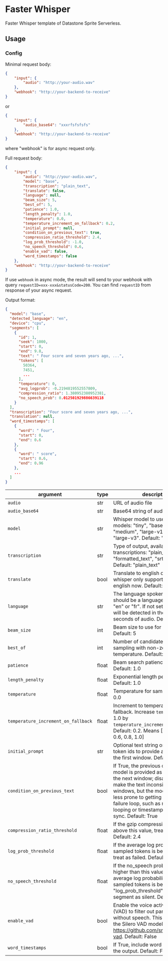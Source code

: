 # Faster Whisper

Faster Whisper template of Datastone Sprite Serverless.

## Usage
### Config

Minimal request body:
```json
{
    "input": {
        "audio": "http://your-audio.wav"
    },
    "webhook": "http://your-backend-to-receive" 
}
```

or 

```json
{
    "input": {
        "audio_base64": "xxxrfsfsfsfs"
    },
    "webhook": "http://your-backend-to-receive" 
}
```

where "webhook" is for async request only.

Full request body:

```json
{
    "input": {
        "audio": "http://your-audio.wav",
        "model": "base",
        "transcription": "plain_text",
        "translate": false,
        "language": null,
        "beam_size": 5,
        "best_of": 5,
        "patience": 1.0,
        "length_penalty": 1.0,
        "temperature": 0.0,
        "temperature_increment_on_fallback": 0.2,
        "initial_prompt": null,
        "condition_on_previous_text": true,
        "compression_ratio_threshold": 2.4,
        "log_prob_threshold": -1.0,
        "no_speech_threshold": 0.6,
        "enable_vad": false,
        "word_timestamps": false
    },
    "webhook": "http://your-backend-to-receive" 
}
```

If use `webhook` in async mode, the result will send to your webhook with query `requestID=xxx-xxx&statusCode=200`. You can find `requestID` from response of your async request.


Output format:
```json
{
  "model": "base",
  "detected_language": "en",
  "device": "cpu",
  "segments": [
    {
      "id": 1,
      "seek": 1000,
      "start": 0,
      "end": 9.8,
      "text": " Four score and seven years ago, ...",
      "tokens": [
        50364,
        7451,
        ...
      ],
      "temperature": 0,
      "avg_logprob": -0.2194819552557809,
      "compression_ratio": 1.380952380952381,
      "no_speech_prob": 0.012501929886639118
    }
  ],
  "transcription": "Four score and seven years ago, ...",
  "translation": null,
  "word_timestamps": [
    {
      "word": " Four",
      "start": 0,
      "end": 0.6
    },
    {
      "word": " score",
      "start": 0.6,
      "end": 0.96
    },
    ...
  ]
}
```

| argument                            | type  | description                                                                                                                                                                                                                                                                                    |
| ----------------------------------- | ----- | ---------------------------------------------------------------------------------------------------------------------------------------------------------------------------------------------------------------------------------------------------------------------------------------------- |
| `audio`                             | str   | URL of audio file                                                                                                                                                                                                                                                                              |
| `audio_base64`                      | str   | Base64 string of audio                                                                                                                                                                                                                                                                         |
| `model`                             | str   | Whisper model to use, available models: "tiny", "base", "small", "medium", "large-v1", "large-v2", "large-v3". Default: "base"                                                                                                                                                                 |
| `transcription`                     | str   | Type of output, available transcriptions: "plain_text", "formatted_text", "srt", "vtt". Default: "plain_text"                                                                                                                                                                                  |
| `translate`                         | bool  | Translate to english or not, faster whisper only support translate to english now. Default: False                                                                                                                                                                                              |
| `language`                          | str   | The language spoken in the audio. It should be a language code such as "en" or "fr". If not set, the language will be detected in the first 30 seconds of audio. Default: None                                                                                                                 |
| `beam_size`                         | int   | Beam size to use for decoding. Default: 5                                                                                                                                                                                                                                                      |
| `best_of`                           | int   | Number of candidates when sampling with non-zero temperature. Default: 5                                                                                                                                                                                                                       |
| `patience`                          | float | Beam search patience factor. Default: 1.0                                                                                                                                                                                                                                                      |
| `length_penalty`                    | float | Exponential length penalty constant. Default: 1.0                                                                                                                                                                                                                                              |
| `temperature`                       | float | Temperature for sampling. Default 0.0                                                                                                                                                                                                                                                          |
| `temperature_increment_on_fallback` | float | Increment to temperature upon fallback. Increase `temperature` to 1.0 by `temperature_increment_on_fallback`. Default: 0.2. Means [0.0, 0.2, 0.4, 0.6, 0.8, 1.0]                                                                                                                               |
| `initial_prompt`                    | str   | Optional text string or iterable of token ids to provide as a prompt for the first window. Default: None                                                                                                                                                                                       |
| `condition_on_previous_text`        | bool  | If True, the previous output of the model is provided as a prompt for the next window; disabling may make the text inconsistent across windows, but the model becomes less prone to getting stuck in a failure loop, such as repetition looping or timestamps going out of sync. Default: True |
| `compression_ratio_threshold`       | float | If the gzip compression ratio is above this value, treat as failed. Default: 2.4                                                                                                                                                                                                               |
| `log_prob_threshold`                | float | If the average log probability over sampled tokens is below this value, treat as failed. Default: -1.0                                                                                                                                                                                         |
| `no_speech_threshold`               | float | If the no_speech probability is higher than this value AND the average log probability over sampled tokens is below "log_prob_threshold", consider the segment as silent. Default: 0.6                                                                                                         |
| `enable_vad`                        | bool  | Enable the voice activity detection (VAD) to filter out parts of the audio without speech. This step is using the Silero VAD model https://github.com/snakers4/silero-vad. Default: False                                                                                                      |
| `word_timestamps`                   | bool  | If True, include word timestamps in the output. Default: False                                                                                                                                                                                                                                 |
